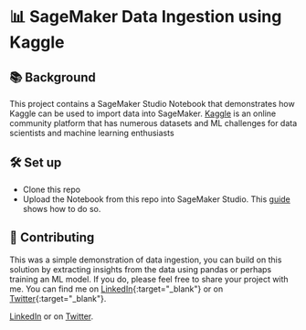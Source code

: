 # 📊 SageMaker Data Ingestion using Kaggle

## 📚 Background
This project contains a SageMaker Studio Notebook that demonstrates how Kaggle can be used to import data into SageMaker. [Kaggle](https://www.kaggle.com/) is an online community platform that has numerous datasets and ML challenges for data scientists and machine learning enthusiasts 

## 🛠 Set up 
* Clone this repo 
* Upload the Notebook from this repo into SageMaker Studio. This [guide](https://docs.aws.amazon.com/sagemaker/latest/dg/studio-tasks-files.html) shows how to do so. 


## 🤝 Contributing
This was a simple demonstration of data ingestion, you can build on this solution by extracting insights from the data using pandas or perhaps training an ML model. If you do, please feel free to share your project with me. You can find me on [LinkedIn](https://www.linkedin.com/in/gilbert-young-jr-3098671a4/){:target="_blank"} or on [Twitter](https://twitter.com/gjyoungjr){:target="_blank"}.

<a href="https://www.linkedin.com/in/gilbert-young-jr-3098671a4/" target="_blank">LinkedIn</a> or on  <a href="https://twitter.com/gjyoungjr" target="_blank">Twitter</a>.
